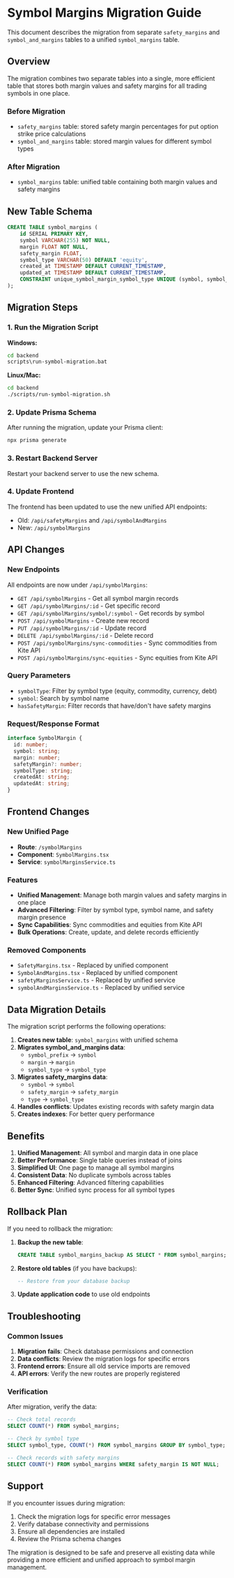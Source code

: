 # Symbol Margins Migration Guide

This document describes the migration from separate `safety_margins` and `symbol_and_margins` tables to a unified `symbol_margins` table.

## Overview

The migration combines two separate tables into a single, more efficient table that stores both margin values and safety margins for all trading symbols in one place.

### Before Migration
- `safety_margins` table: stored safety margin percentages for put option strike price calculations
- `symbol_and_margins` table: stored margin values for different symbol types

### After Migration
- `symbol_margins` table: unified table containing both margin values and safety margins

## New Table Schema

```sql
CREATE TABLE symbol_margins (
    id SERIAL PRIMARY KEY,
    symbol VARCHAR(255) NOT NULL,
    margin FLOAT NOT NULL,
    safety_margin FLOAT,
    symbol_type VARCHAR(50) DEFAULT 'equity',
    created_at TIMESTAMP DEFAULT CURRENT_TIMESTAMP,
    updated_at TIMESTAMP DEFAULT CURRENT_TIMESTAMP,
    CONSTRAINT unique_symbol_margin_symbol_type UNIQUE (symbol, symbol_type)
);
```

## Migration Steps

### 1. Run the Migration Script

**Windows:**
```bash
cd backend
scripts\run-symbol-migration.bat
```

**Linux/Mac:**
```bash
cd backend
./scripts/run-symbol-migration.sh
```

### 2. Update Prisma Schema

After running the migration, update your Prisma client:

```bash
npx prisma generate
```

### 3. Restart Backend Server

Restart your backend server to use the new schema.

### 4. Update Frontend

The frontend has been updated to use the new unified API endpoints:
- Old: `/api/safetyMargins` and `/api/symbolAndMargins`
- New: `/api/symbolMargins`

## API Changes

### New Endpoints

All endpoints are now under `/api/symbolMargins`:

- `GET /api/symbolMargins` - Get all symbol margin records
- `GET /api/symbolMargins/:id` - Get specific record
- `GET /api/symbolMargins/symbol/:symbol` - Get records by symbol
- `POST /api/symbolMargins` - Create new record
- `PUT /api/symbolMargins/:id` - Update record
- `DELETE /api/symbolMargins/:id` - Delete record
- `POST /api/symbolMargins/sync-commodities` - Sync commodities from Kite API
- `POST /api/symbolMargins/sync-equities` - Sync equities from Kite API

### Query Parameters

- `symbolType`: Filter by symbol type (equity, commodity, currency, debt)
- `symbol`: Search by symbol name
- `hasSafetyMargin`: Filter records that have/don't have safety margins

### Request/Response Format

```typescript
interface SymbolMargin {
  id: number;
  symbol: string;
  margin: number;
  safetyMargin?: number;
  symbolType: string;
  createdAt: string;
  updatedAt: string;
}
```

## Frontend Changes

### New Unified Page

- **Route**: `/symbolMargins`
- **Component**: `SymbolMargins.tsx`
- **Service**: `symbolMarginsService.ts`

### Features

- **Unified Management**: Manage both margin values and safety margins in one place
- **Advanced Filtering**: Filter by symbol type, symbol name, and safety margin presence
- **Sync Capabilities**: Sync commodities and equities from Kite API
- **Bulk Operations**: Create, update, and delete records efficiently

### Removed Components

- `SafetyMargins.tsx` - Replaced by unified component
- `SymbolAndMargins.tsx` - Replaced by unified component
- `safetyMarginsService.ts` - Replaced by unified service
- `symbolAndMarginsService.ts` - Replaced by unified service

## Data Migration Details

The migration script performs the following operations:

1. **Creates new table**: `symbol_margins` with unified schema
2. **Migrates symbol_and_margins data**: 
   - `symbol_prefix` → `symbol`
   - `margin` → `margin`
   - `symbol_type` → `symbol_type`
3. **Migrates safety_margins data**:
   - `symbol` → `symbol`
   - `safety_margin` → `safety_margin`
   - `type` → `symbol_type`
4. **Handles conflicts**: Updates existing records with safety margin data
5. **Creates indexes**: For better query performance

## Benefits

1. **Unified Management**: All symbol and margin data in one place
2. **Better Performance**: Single table queries instead of joins
3. **Simplified UI**: One page to manage all symbol margins
4. **Consistent Data**: No duplicate symbols across tables
5. **Enhanced Filtering**: Advanced filtering capabilities
6. **Better Sync**: Unified sync process for all symbol types

## Rollback Plan

If you need to rollback the migration:

1. **Backup the new table**:
   ```sql
   CREATE TABLE symbol_margins_backup AS SELECT * FROM symbol_margins;
   ```

2. **Restore old tables** (if you have backups):
   ```sql
   -- Restore from your database backup
   ```

3. **Update application code** to use old endpoints

## Troubleshooting

### Common Issues

1. **Migration fails**: Check database permissions and connection
2. **Data conflicts**: Review the migration logs for specific errors
3. **Frontend errors**: Ensure all old service imports are removed
4. **API errors**: Verify the new routes are properly registered

### Verification

After migration, verify the data:

```sql
-- Check total records
SELECT COUNT(*) FROM symbol_margins;

-- Check by symbol type
SELECT symbol_type, COUNT(*) FROM symbol_margins GROUP BY symbol_type;

-- Check records with safety margins
SELECT COUNT(*) FROM symbol_margins WHERE safety_margin IS NOT NULL;
```

## Support

If you encounter issues during migration:

1. Check the migration logs for specific error messages
2. Verify database connectivity and permissions
3. Ensure all dependencies are installed
4. Review the Prisma schema changes

The migration is designed to be safe and preserve all existing data while providing a more efficient and unified approach to symbol margin management.
